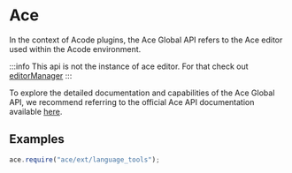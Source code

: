 # Ace

In the context of Acode plugins, the Ace Global API refers to the Ace editor used within the Acode environment.

:::info
This api is not the instance of ace editor. For that check out [editorManager](./docs/global-apis/editor-manager)
:::

To explore the detailed documentation and capabilities of the Ace Global API, we recommend referring to the official Ace API documentation available [here](https://ajaxorg.github.io/ace-api-docs/modules/ace.html).

## Examples

```js {main.js}
ace.require("ace/ext/language_tools");
```
